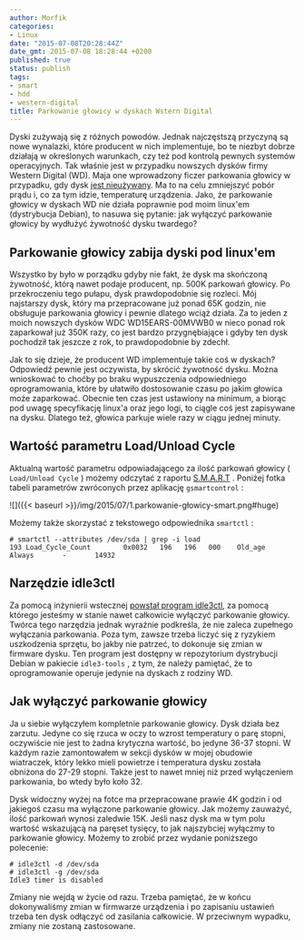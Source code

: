 ```yaml
---
author: Morfik
categories:
- Linux
date: "2015-07-08T20:28:44Z"
date_gmt: 2015-07-08 18:28:44 +0200
published: true
status: publish
tags:
- smart
- hdd
- western-digital
title: Parkowanie głowicy w dyskach Wstern Digital
---
```


Dyski zużywają się z różnych powodów. Jednak najczęstszą przyczyną są nowe wynalazki, które
producent w nich implementuje, bo te niezbyt dobrze działają w określonych warunkach, czy też pod
kontrolą pewnych systemów operacyjnych. Tak właśnie jest w przypadku nowszych dysków firmy Western
Digital (WD). Maja one wprowadzony ficzer parkowania głowicy w przypadku, gdy dysk [jest
nieużywany](http://wdc.custhelp.com/app/answers/detail/a_id/5357). Ma to na celu zmniejszyć pobór
prądu i, co za tym idzie, temperaturę urządzenia. Jako, że parkowanie głowicy w dyskach WD nie
działa poprawnie pod moim linux'em (dystrybucja Debian), to nasuwa się pytanie: jak wyłączyć
parkowanie głowicy by wydłużyć żywotność dysku twardego?

<!--more-->
## Parkowanie głowicy zabija dyski pod linux'em

Wszystko by było w porządku gdyby nie fakt, że dysk ma skończoną żywotność, którą nawet podaje
producent, np. 500K parkowań głowicy. Po przekroczeniu tego pułapu, dysk prawdopodobnie się rozleci.
Mój najstarszy dysk, który ma przepracowane już ponad 65K godzin, nie obsługuje parkowania głowicy i
pewnie dlatego wciąż działa. Za to jeden z moich nowszych dysków WDC WD15EARS-00MVWB0 w nieco ponad
rok zaparkował już 350K razy, co jest bardzo przygnębiające i gdyby ten dysk pochodził tak jeszcze z
rok, to prawdopodobnie by zdechł.

Jak to się dzieje, że producent WD implementuje takie coś w dyskach? Odpowiedź pewnie jest
oczywista, by skrócić żywotność dysku. Można wnioskować to choćby po braku wypuszczenia
odpowiedniego oprogramowania, które by ułatwiło dostosowanie czasu po jakim głowica może zaparkować.
Obecnie ten czas jest ustawiony na minimum, a biorąc pod uwagę specyfikację linux'a oraz jego logi,
to ciągle coś jest zapisywane na dysku. Dlatego też, głowica parkuje wiele razy w ciągu jednej
minuty.

## Wartość parametru Load/Unload Cycle

Aktualną wartość parametru odpowiadającego za ilość parkowań głowicy ( `Load/Unload Cycle` ) możemy
odczytać z raportu [S.M.A.R.T](https://pl.wikipedia.org/wiki/S.M.A.R.T._%28informatyka%29) . Poniżej
fotka tabeli parametrów zwróconych przez aplikację `gsmartcontrol` :

![]({{< baseurl >}}/img/2015/07/1.parkowanie-głowicy-smart.png#huge)

Możemy także skorzystać z tekstowego odpowiednika `smartctl` :

    # smartctl --attributes /dev/sda | grep -i load
    193 Load_Cycle_Count        0x0032   196   196   000    Old_age   Always       -       14932

## Narzędzie idle3ctl

Za pomocą inżynierii wstecznej [powstał program idle3ctl](http://idle3-tools.sourceforge.net/), za
pomocą którego jesteśmy w stanie nawet całkowicie wyłączyć parkowanie głowicy. Twórca tego narzędzia
jednak wyraźnie podkreśla, że nie zaleca zupełnego wyłączania parkowania. Poza tym, zawsze trzeba
liczyć się z ryzykiem uszkodzenia sprzętu, bo jakby nie patrzeć, to dokonuje się zmian w firmware
dysku. Ten program jest dostępny w repozytorium dystrybucji Debian w pakiecie `idle3-tools` , z tym,
że należy pamiętać, że to oprogramowanie operuje jedynie na dyskach z rodziny WD.

## Jak wyłączyć parkowanie głowicy

Ja u siebie wyłączyłem kompletnie parkowanie głowicy. Dysk działa bez zarzutu. Jedyne co się rzuca w
oczy to wzrost temperatury o parę stopni, oczywiście nie jest to żadna krytyczna wartość, bo jedyne
36-37 stopni. W każdym razie zamontowałem w sekcji dysków w mojej obudowie wiatraczek, który lekko
mieli powietrze i temperatura dysku została obniżona do 27-29 stopni. Także jest to nawet mniej niż
przed wyłączeniem parkowania, bo wtedy było koło 32.

Dysk widoczny wyżej na fotce ma przepracowane prawie 4K godzin i od jakiegoś czasu ma wyłączone
parkowanie głowicy. Jak możemy zauważyć, ilość parkowań wynosi zaledwie 15K. Jeśli nasz dysk ma w
tym polu wartość wskazującą na paręset tysięcy, to jak najszybciej wyłączmy to parkowanie głowicy.
Możemy to zrobić przez wydanie poniższego polecenie:

    # idle3ctl -d /dev/sda
    # idle3ctl -g /dev/sda
    Idle3 timer is disabled

Zmiany nie wejdą w życie od razu. Trzeba pamiętać, że w końcu dokonywaliśmy zmian w firmwarze
urządzenia i po zapisaniu ustawień trzeba ten dysk odłączyć od zasilania całkowicie. W przeciwnym
wypadku, zmiany nie zostaną zastosowane.
